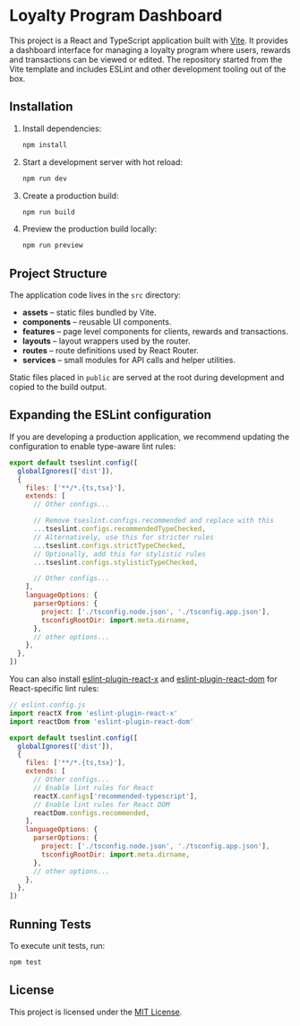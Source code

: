 # Loyalty Program Dashboard

This project is a React and TypeScript application built with [Vite](https://vitejs.dev/). It provides a dashboard interface for managing a loyalty program where users, rewards and transactions can be viewed or edited. The repository started from the Vite template and includes ESLint and other development tooling out of the box.

## Installation

1. Install dependencies:

   ```bash
   npm install
   ```

2. Start a development server with hot reload:

   ```bash
   npm run dev
   ```

3. Create a production build:

   ```bash
   npm run build
   ```

4. Preview the production build locally:

   ```bash
   npm run preview
   ```

## Project Structure

The application code lives in the `src` directory:

- **assets** – static files bundled by Vite.
- **components** – reusable UI components.
- **features** – page level components for clients, rewards and transactions.
- **layouts** – layout wrappers used by the router.
- **routes** – route definitions used by React Router.
- **services** – small modules for API calls and helper utilities.

Static files placed in `public` are served at the root during development and copied to the build output.

## Expanding the ESLint configuration

If you are developing a production application, we recommend updating the configuration to enable type-aware lint rules:

```js
export default tseslint.config([
  globalIgnores(['dist']),
  {
    files: ['**/*.{ts,tsx}'],
    extends: [
      // Other configs...

      // Remove tseslint.configs.recommended and replace with this
      ...tseslint.configs.recommendedTypeChecked,
      // Alternatively, use this for stricter rules
      ...tseslint.configs.strictTypeChecked,
      // Optionally, add this for stylistic rules
      ...tseslint.configs.stylisticTypeChecked,

      // Other configs...
    ],
    languageOptions: {
      parserOptions: {
        project: ['./tsconfig.node.json', './tsconfig.app.json'],
        tsconfigRootDir: import.meta.dirname,
      },
      // other options...
    },
  },
])
```

You can also install [eslint-plugin-react-x](https://github.com/Rel1cx/eslint-react/tree/main/packages/plugins/eslint-plugin-react-x) and [eslint-plugin-react-dom](https://github.com/Rel1cx/eslint-react/tree/main/packages/plugins/eslint-plugin-react-dom) for React-specific lint rules:

```js
// eslint.config.js
import reactX from 'eslint-plugin-react-x'
import reactDom from 'eslint-plugin-react-dom'

export default tseslint.config([
  globalIgnores(['dist']),
  {
    files: ['**/*.{ts,tsx}'],
    extends: [
      // Other configs...
      // Enable lint rules for React
      reactX.configs['recommended-typescript'],
      // Enable lint rules for React DOM
      reactDom.configs.recommended,
    ],
    languageOptions: {
      parserOptions: {
        project: ['./tsconfig.node.json', './tsconfig.app.json'],
        tsconfigRootDir: import.meta.dirname,
      },
      // other options...
    },
  },
])
```

## Running Tests

To execute unit tests, run:

```bash
npm test
```

## License

This project is licensed under the [MIT License](LICENSE).
